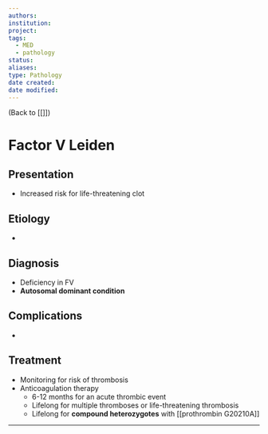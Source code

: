 ```yaml
---
authors: 
institution: 
project: 
tags:
  - MED
  - pathology
status: 
aliases: 
type: Pathology
date created: 
date modified:
---
```


(Back to [[]])

# Factor V Leiden

## Presentation
- Increased risk for life-threatening clot
## Etiology
- 
## Diagnosis
- Deficiency in FV
- **Autosomal dominant condition**
## Complications
- 
## Treatment
- Monitoring for risk of thrombosis
- Anticoagulation therapy
	- 6-12 months for an acute thrombic event
	- Lifelong for multiple thromboses or life-threatening thrombosis
	- Lifelong for **compound heterozygotes** with [[prothrombin G20210A]]

---
